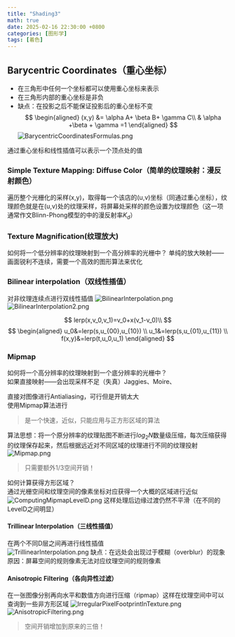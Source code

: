 ```yaml
---
title: "Shading3"
math: true
date: 2025-02-16 22:30:00 +0800
categories: [图形学]
tags: [着色]
---
```

## Barycentric Coordinates（重心坐标）
- 在三角形中任何一个坐标都可以使用重心坐标来表示
- 在三角形内部的重心坐标是非负
- 缺点：在投影之后不能保证投影后的重心坐标不变
$$
\begin{aligned}
(x,y) &= \alpha A+ \beta B+ \gamma C\\
& \alpha +\beta + \gamma =1
\end{aligned}
$$
![BarycentricCoordinatesFormulas.png](assets/img/BarycentricCoordinatesFormulas.png)

通过重心坐标和线性插值可以表示一个顶点处的值

### Simple Texture Mapping: Diffuse Color（简单的纹理映射：漫反射颜色）

遍历整个光栅化的采样(x,y)，取得每一个该店的(u,v)坐标（同通过重心坐标），纹理颜色就是在(u,v)处的纹理采样，将屏幕处采样的颜色设置为纹理颜色（这一项通常作文Blinn-Phong模型的中的漫反射率$K_d$）

### Texture Magnification(纹理放大)

如何将一个低分辨率的纹理映射到一个高分辨率的光栅中？
单纯的放大映射——画面锐利不连续，需要一个高效的图形算法来优化

### Bilinear interpolation（双线性插值）

对非纹理连续点进行双线性插值
![BilinearInterpolation.png](assets/img/BilinearInterpolation.png)
![BilinearInterpolation2.png](assets/img/BilinearInterpolation2.png)

$$
lerp(x,v_0,v_1)=v_0+x(v_1-v_0)\\
$$
$$
\begin{aligned}
u_0&=lerp(s,u_{00},u_{10}) \\
u_1&=lerp(s,u_{01},u_{11}) \\
f(x,y)&=lerp(t,u_0,u_1)
\end{aligned}
$$
### Mipmap

如何将一个高分辨率的纹理映射到一个底分辨率的光栅中？  
如果直接映射——会出现采样不足（失真）Jaggies、Moire、

直接对图像进行Antialiasing，可行但是开销太大  
使用Mipmap算法进行
> 是一个快速，近似，只能应用与正方形区域的算法

算法思想：将一个原分辨率的纹理贴图不断进行$log_2N$数量级压缩，每次压缩获得的纹理保存起来，然后根据远近对不同区域的纹理进行不同的纹理投射
![Mipmap.png](assets/img/Mipmap.png)
>只需要额外1/3空间开销！

如何计算获得方形区域？  
通过光栅空间和纹理空间的像素坐标对应获得一个大概的区域进行近似  
![ComputingMipmapLevelD.png](assets/img/ComputingMipmapLevelD.png) 
这样处理后边缘过渡仍然不平滑（在不同的LevelD之间明显）  
#### Trillinear Interpolation（三线性插值）

在两个不同D层之间再进行线性插值  
![TrillinearInterpolation.png](assets/img/TrillinearInterpolation.png)
缺点：在远处会出现过于模糊（overblur）的现象  
原因：屏幕空间的规则像素无法对应纹理空间的规则像素  
#### Anisotropic Filtering（各向异性过滤）

在一张图像分别再向水平和数值方向进行压缩（ripmap）这样在纹理空间中可以查询到一些非方形区域
![IrregularPixelFootprintInTexture.png](assets/img/IrregularPixelFootprintInTexture.png)
![AnisotropicFiltering.png](assets/img/AnisotropicFiltering.png)
> 空间开销增加到原来的三倍！
